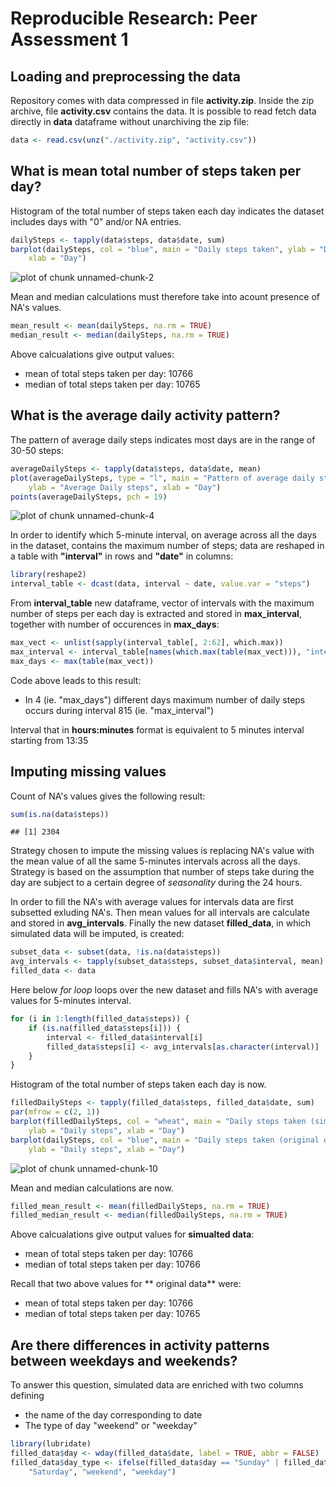 # Reproducible Research: Peer Assessment 1


## Loading and preprocessing the data
Repository comes with data compressed in file **activity.zip**.  Inside the zip archive, file **activity.csv** contains the data. It is possible to read fetch data directly in **data** dataframe without unarchiving the zip file:


```r
data <- read.csv(unz("./activity.zip", "activity.csv"))
```



## What is mean total number of steps taken per day?
Histogram of the total number of steps taken each day indicates the dataset includes days with "0" and/or NA entries.

```r
dailySteps <- tapply(data$steps, data$date, sum)
barplot(dailySteps, col = "blue", main = "Daily steps taken", ylab = "Daily steps", 
    xlab = "Day")
```

![plot of chunk unnamed-chunk-2](figure/unnamed-chunk-2.png) 


Mean and median calculations must therefore take into acount presence of NA's values.

```r
mean_result <- mean(dailySteps, na.rm = TRUE)
median_result <- median(dailySteps, na.rm = TRUE)
```


Above calcualations give output values:
- mean of total steps taken per day: 10766
- median of total steps taken per day: 10765

## What is the average daily activity pattern?
The pattern of average daily steps indicates most days are in the range of 30-50 steps:

```r
averageDailySteps <- tapply(data$steps, data$date, mean)
plot(averageDailySteps, type = "l", main = "Pattern of average daily steps", 
    ylab = "Average Daily steps", xlab = "Day")
points(averageDailySteps, pch = 19)
```

![plot of chunk unnamed-chunk-4](figure/unnamed-chunk-4.png) 


In order to identify which 5-minute interval, on average across all the days in the dataset, contains the maximum number of steps; data are reshaped in a table with **"interval"** in rows and **"date"** in columns:

```r
library(reshape2)
interval_table <- dcast(data, interval ~ date, value.var = "steps")
```


From **interval_table** new dataframe, vector of intervals with the maximum number of steps per each day is extracted and stored in **max_interval**, together with number of occurences in **max_days**:

```r
max_vect <- unlist(sapply(interval_table[, 2:62], which.max))
max_interval <- interval_table[names(which.max(table(max_vect))), "interval"]
max_days <- max(table(max_vect))
```

Code above leads to this result:
- In 4 (ie. "max_days") different days maximum number of daily steps occurs during interval 815 (ie. "max_interval")


Interval that in **hours:minutes** format is equivalent to 5 minutes interval starting from 13:35



## Imputing missing values
Count of NA's values gives the following result:

```r
sum(is.na(data$steps))
```

```
## [1] 2304
```


Strategy chosen to impute the missing values is replacing NA's value with the mean value of all the same 5-minutes intervals across all the days. Strategy is based on the assumption that number of steps take during the day are subject to a certain degree of *seasonality* during the 24 hours.

In order to fill the NA's with average values for intervals data are first subsetted exluding NA's. Then mean values for all intervals are calculate and stored in **avg_intervals**. Finally the new dataset **filled_data**, in which simulated data will be imputed, is created:

```r
subset_data <- subset(data, !is.na(data$steps))
avg_intervals <- tapply(subset_data$steps, subset_data$interval, mean)
filled_data <- data
```


Here below *for loop* loops over the new dataset and fills NA's with average values for 5-minutes interval.

```r
for (i in 1:length(filled_data$steps)) {
    if (is.na(filled_data$steps[i])) {
        interval <- filled_data$interval[i]
        filled_data$steps[i] <- avg_intervals[as.character(interval)]
    }
}
```


Histogram of the total number of steps taken each day is now.

```r
filledDailySteps <- tapply(filled_data$steps, filled_data$date, sum)
par(mfrow = c(2, 1))
barplot(filledDailySteps, col = "wheat", main = "Daily steps taken (simulated data)", 
    ylab = "Daily steps", xlab = "Day")
barplot(dailySteps, col = "blue", main = "Daily steps taken (original data)", 
    ylab = "Daily steps", xlab = "Day")
```

![plot of chunk unnamed-chunk-10](figure/unnamed-chunk-10.png) 


Mean and median calculations are now.

```r
filled_mean_result <- mean(filledDailySteps, na.rm = TRUE)
filled_median_result <- median(filledDailySteps, na.rm = TRUE)
```

Above calcualations give output values for **simualted data**:
- mean of total steps taken per day: 10766
- median of total steps taken per day: 10766

Recall that two above values for ** original data** were:
- mean of total steps taken per day: 10766
- median of total steps taken per day: 10765

## Are there differences in activity patterns between weekdays and weekends?
To answer this question, simulated data are enriched with two columns defining 
- the name of the day corresponding to date
- The type of day "weekend" or "weekday"


```r
library(lubridate)
filled_data$day <- wday(filled_data$date, label = TRUE, abbr = FALSE)
filled_data$day_type <- ifelse(filled_data$day == "Sunday" | filled_data$day == 
    "Saturday", "weekend", "weekday")
```



